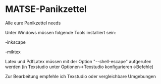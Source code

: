 # MATSE-Panikzettel
Alle eure Panikzettel needs

Unter Windows müssen folgende Tools installiert sein:

-inkscape

-miktex

Latex und PdfLatex müssen mit der Option "--shell-escape" aufgerufen werden (in Texstudio unter Optionen->Texstudio konfigurieren->Befehle)

Zur Bearbeitung empfehle ich Texstudio oder vergleichbare Umgebungen
